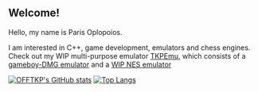 ## Welcome!
Hello, my name is Paris Oplopoios.

I am interested in C++, game development, emulators and chess engines. Check out my WIP multi-purpose emulator [TKPEmu](https://github.com/OFFTKP/TKPEmu), which consists of a [gameboy-DMG emulator](https://github.com/OFFTKP/GameboyTKP) and a [WIP NES emulator](https://github.com/OFFTKP/NESTKP)

[![OFFTKP's GitHub stats](https://github-readme-stats.vercel.app/api?username=offtkp)](https://github.com/anuraghazra/github-readme-stats)
[![Top Langs](https://github-readme-stats.vercel.app/api/top-langs/?username=offtkp)](https://github.com/anuraghazra/github-readme-stats)
